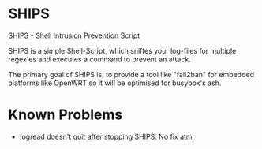 SHIPS
=====

SHIPS - Shell Intrusion Prevention Script

SHIPS is a simple Shell-Script, which sniffes your log-files for multiple regex'es
and executes a command to prevent an attack. 

The primary goal of SHIPS is, to provide a tool like "fail2ban" for
embedded platforms like OpenWRT so it will be optimised for busybox's ash.



Known Problems
=====
* logread doesn't quit after stopping SHIPS. No fix atm.
